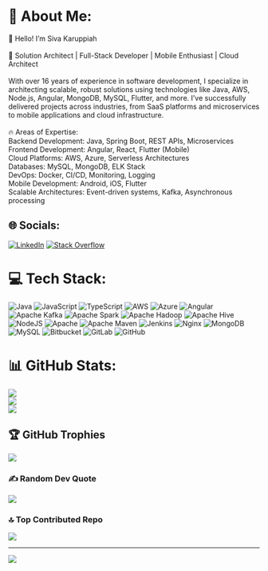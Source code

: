# 💫 About Me:
👋 Hello! I’m Siva Karuppiah<br><br>🚀 Solution Architect | Full-Stack Developer | Mobile Enthusiast | Cloud Architect <br><br>With over 16 years of experience in software development, I specialize in architecting scalable, robust solutions using technologies like Java, AWS, Node.js, Angular, MongoDB, MySQL, Flutter, and more. I’ve successfully delivered projects across industries, from SaaS platforms and microservices to mobile applications and cloud infrastructure.<br><br>🔥 Areas of Expertise:<br>Backend Development: Java, Spring Boot, REST APIs, Microservices<br>Frontend Development: Angular, React, Flutter (Mobile)<br>Cloud Platforms: AWS, Azure, Serverless Architectures<br>Databases: MySQL, MongoDB, ELK Stack<br>DevOps: Docker, CI/CD, Monitoring, Logging<br>Mobile Development: Android, iOS, Flutter<br>Scalable Architectures: Event-driven systems, Kafka, Asynchronous processing


## 🌐 Socials:
[![LinkedIn](https://img.shields.io/badge/LinkedIn-%230077B5.svg?logo=linkedin&logoColor=white)](https://linkedin.com/in/in/sivakg2000) [![Stack Overflow](https://img.shields.io/badge/-Stackoverflow-FE7A16?logo=stack-overflow&logoColor=white)](https://stackoverflow.com/users/1022026) 

# 💻 Tech Stack:
![Java](https://img.shields.io/badge/java-%23ED8B00.svg?style=for-the-badge&logo=openjdk&logoColor=white) ![JavaScript](https://img.shields.io/badge/javascript-%23323330.svg?style=for-the-badge&logo=javascript&logoColor=%23F7DF1E) ![TypeScript](https://img.shields.io/badge/typescript-%23007ACC.svg?style=for-the-badge&logo=typescript&logoColor=white) ![AWS](https://img.shields.io/badge/AWS-%23FF9900.svg?style=for-the-badge&logo=amazon-aws&logoColor=white) ![Azure](https://img.shields.io/badge/azure-%230072C6.svg?style=for-the-badge&logo=microsoftazure&logoColor=white) ![Angular](https://img.shields.io/badge/angular-%23DD0031.svg?style=for-the-badge&logo=angular&logoColor=white) ![Apache Kafka](https://img.shields.io/badge/Apache%20Kafka-000?style=for-the-badge&logo=apachekafka) ![Apache Spark](https://img.shields.io/badge/Apache%20Spark-FDEE21?style=for-the-badge&logo=apachespark&logoColor=black) ![Apache Hadoop](https://img.shields.io/badge/Apache%20Hadoop-66CCFF?style=for-the-badge&logo=apachehadoop&logoColor=black) ![Apache Hive](https://img.shields.io/badge/Apache%20Hive-FDEE21?style=for-the-badge&logo=apachehive&logoColor=black) ![NodeJS](https://img.shields.io/badge/node.js-6DA55F?style=for-the-badge&logo=node.js&logoColor=white) ![Apache](https://img.shields.io/badge/apache-%23D42029.svg?style=for-the-badge&logo=apache&logoColor=white) ![Apache Maven](https://img.shields.io/badge/Apache%20Maven-C71A36?style=for-the-badge&logo=Apache%20Maven&logoColor=white) ![Jenkins](https://img.shields.io/badge/jenkins-%232C5263.svg?style=for-the-badge&logo=jenkins&logoColor=white) ![Nginx](https://img.shields.io/badge/nginx-%23009639.svg?style=for-the-badge&logo=nginx&logoColor=white) ![MongoDB](https://img.shields.io/badge/MongoDB-%234ea94b.svg?style=for-the-badge&logo=mongodb&logoColor=white) ![MySQL](https://img.shields.io/badge/mysql-4479A1.svg?style=for-the-badge&logo=mysql&logoColor=white) ![Bitbucket](https://img.shields.io/badge/bitbucket-%230047B3.svg?style=for-the-badge&logo=bitbucket&logoColor=white) ![GitLab](https://img.shields.io/badge/gitlab-%23181717.svg?style=for-the-badge&logo=gitlab&logoColor=white) ![GitHub](https://img.shields.io/badge/github-%23121011.svg?style=for-the-badge&logo=github&logoColor=white)
# 📊 GitHub Stats:
![](https://github-readme-stats.vercel.app/api?username=sivakg2000&theme=dark&hide_border=false&include_all_commits=false&count_private=false)<br/>
![](https://github-readme-streak-stats.herokuapp.com/?user=sivakg2000&theme=dark&hide_border=false)<br/>
![](https://github-readme-stats.vercel.app/api/top-langs/?username=sivakg2000&theme=dark&hide_border=false&include_all_commits=false&count_private=false&layout=compact)

## 🏆 GitHub Trophies
![](https://github-profile-trophy.vercel.app/?username=sivakg2000&theme=radical&no-frame=false&no-bg=true&margin-w=4)

### ✍️ Random Dev Quote
![](https://quotes-github-readme.vercel.app/api?type=horizontal&theme=radical)

### 🔝 Top Contributed Repo
![](https://github-contributor-stats.vercel.app/api?username=sivakg2000&limit=5&theme=dark&combine_all_yearly_contributions=true)

---
[![](https://visitcount.itsvg.in/api?id=sivakg2000&icon=0&color=0)](https://visitcount.itsvg.in)

<!-- Proudly created with GPRM ( https://gprm.itsvg.in ) -->
